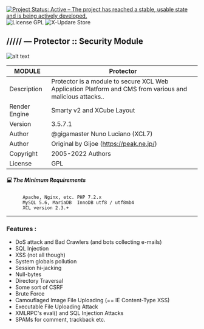 [![Project Status: Active – The project has reached a stable, usable state and is being actively developed.](https://www.repostatus.org/badges/2.0.0/active.svg)](https://github.com/xoopscube/xcl)
![License GPL](https://img.shields.io/badge/License-GPL-green)
![X-Updare Store](https://img.shields.io/badge/X--Update%20Store-Pending-red)

## ///// — Protector :: Security Module

![alt text](https://repository-images.githubusercontent.com/8041553/494f183f-cd64-41b1-8ad7-4d9be8fdbfd5)


MODULE | Protector
------------ | -------------
Description | Protector is a module to secure XCL Web Application Platform and CMS from various and malicious attacks..
Render Engine | Smarty v2 and XCube Layout
Version | 3.5.7.1
Author | @gigamaster Nuno Luciano (XCL7)
Author | Original by Gijoe (https://peak.ne.jp/)
Copyright | 2005-2022 Authors
License | GPL


##### :computer: The Minimum Requirements



          Apache, Nginx, etc. PHP 7.2.x
          MySQL 5.6, MariaDB  InnoDB utf8 / utf8mb4
          XCL version 2.3.+



-----


### Features :

- DoS attack and Bad Crawlers (and bots collecting e-mails)
- SQL Injection
- XSS (not all though)
- System globals pollution
- Session hi-jacking
- Null-bytes
- Directory Traversal
- Some sort of CSRF
- Brute Force
- Camouflaged Image File Uploading (== IE Content-Type XSS)
- Executable File Uploading Attack
- XMLRPC's eval() and SQL Injection Attacks
- SPAMs for comment, trackback etc.

